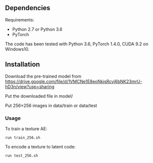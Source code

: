 ## Dependencies
Requirements:
- Python 2.7 or Python 3.6
- PyTorch

The code has been tested with Python 3.6, PyTorch 1.4.0, CUDA 9.2 on Windows10.

## Installation
Download the pre-trained model from https://drive.google.com/file/d/1VMCNe1E8eoNkjsRcvj6bNK23mrU-hD3n/view?usp=sharing

Put the downloaded file in model/

Put 256×256 images in data/train or data/test



### Usage
To train a texture AE:

    run train_256.sh

To encode a texture to latent code:

    run test_256.sh
